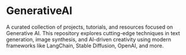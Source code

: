 # GenerativeAI
A curated collection of projects, tutorials, and resources focused on Generative AI. This repository explores cutting-edge techniques in text generation, image synthesis, and AI-driven creativity using modern frameworks like LangChain, Stable Diffusion, OpenAI, and more. 
